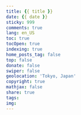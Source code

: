 ```yaml
---
title: {{ title }}
date: {{ date }}
sticky: 999
comments: true
lang: en_US
toc: true
tocOpen: true
indexing: true
home_posts_tag: false
top: false
donate: false
swiper: false
geolocation: 'Tokyo, Japan'
copyright: true
mathjax: false
share: true
tags:
img:
---
```


<!-- Markdown refresher:  https://guides.github.com/features/mastering-markdown/ -->

<!-- GitHub Emoji: 
   https://github.com/ikatyang/emoji-cheat-sheet/blob/master/README.md 

    OR: just use apple keyboard to insert emoji: Control + ⌘ + Spacebar
-->

<!-- MATHJAX references:  
 /// https://docs.mathjax.org/en/v2.7-latest/tex.html  
 /// https://www.mathjax.org/#demo 
 /// https://www.onemathematicalcat.org/MathJaxDocumentation/TeXSyntax.htm  
/// http://docs.mathjax.org/en/latest/input/tex/extensions/textmacros.html?highlight=percent
 /// https://jojozhuang.github.io/tutorial/mathjax-cheat-sheet-for-mathematical-notation/
 /// https://math.meta.stackexchange.com/questions/5020/mathjax-basic-tutorial-and-quick-reference
 /// http://www.mathpropress.com/cookbook/page13.html
 /// https://math.meta.stackexchange.com/questions/5020/mathjax-basic-tutorial-and-quick-reference
 /// https://texblog.org/2014/04/09/whitespace-in-math-mode/
 -->